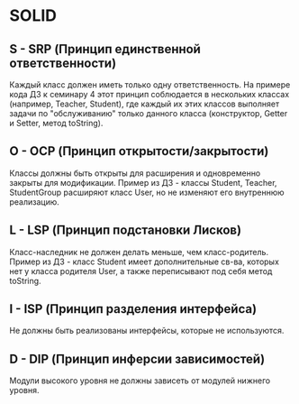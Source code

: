 # SOLID
## S - SRP (Принцип единственной ответственности)
Каждый класс должен иметь только одну ответственность.
На примере кода ДЗ к семинару 4 этот принцип соблюдается в нескольких классах (например, Teacher, Student), где каждый их этих классов выполняет задачи по "обслуживанию" только данного класса (конструктор, Getter и Setter, метод toString).
## O - OCP (Принцип открытости/закрытости)
Классы должны быть открыты для расширения и одновременно закрыты для модификации.
Пример из ДЗ - классы Student, Teacher, StudentGroup расширяют класс User, но не изменяют его внутреннюю реализацию.
## L - LSP (Принцип подстановки Лисков)
Класс-наследник не должен делать меньше, чем класс-родитель.
Пример из ДЗ - класс Student имеет дополнительные св-ва, которых нет у класса родителя User, а также переписывают под себя метод toString.
## I - ISP (Принцип разделения интерфейса)
Не должны быть реализованы интерфейсы, которые не используются.
## D - DIP (Принцип инферсии зависимостей)
Модули высокого уровня не должны зависеть от модулей нижнего уровня.
